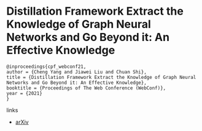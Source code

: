 # Distillation Framework Extract the Knowledge of Graph Neural Networks and Go Beyond it: An Effective Knowledge

```
@inproceedings{cpf_webconf21,
author = {Cheng Yang and Jiawei Liu and Chuan Shi},
title = {Distillation Framework Extract the Knowledge of Graph Neural Networks and Go Beyond it: An Effective Knowledge},
booktitle = {Proceedings of The Web Conference (WebConf)},
year = {2021}
}
```

links
- [arXiv](https://arxiv.org/abs/2103.02885)